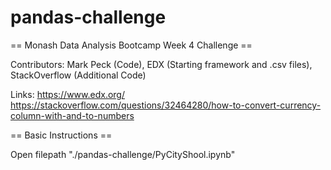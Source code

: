 # pandas-challenge
== Monash Data Analysis Bootcamp Week 4 Challenge ==

Contributors: Mark Peck (Code), EDX (Starting framework and .csv files), StackOverflow (Additional Code)

Links: https://www.edx.org/
       https://stackoverflow.com/questions/32464280/how-to-convert-currency-column-with-and-to-numbers

== Basic Instructions ==

Open filepath
"./pandas-challenge/PyCityShool.ipynb"
